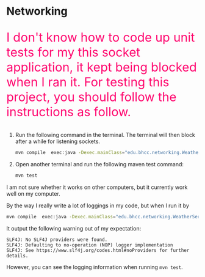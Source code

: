 # Networking

<p style="font-size:2rem; color: #ff006e;">I don't know how to code up unit tests for my this socket application, it kept being blocked when I ran it. For testing this project, you should follow the instructions as follow.</p>

1. Run the following command in the terminal. The terminal will then block after a while for listening sockets.

   ~~~bash
   mvn compile  exec:java -Dexec.mainClass="edu.bhcc.networking.WeatherServer"
   ~~~

2. Open another terminal and run the following maven test command:

   ~~~bash
   mvn test
   ~~~

I am not sure whether it works on other computers, but it currently work well on my computer.

By the way I really write a lot of loggings in my code, but when I run it by

~~~bash
mvn compile  exec:java -Dexec.mainClass="edu.bhcc.networking.WeatherServer"
~~~

It output the following warning out of my expectation:

~~~
SLF4J: No SLF4J providers were found.
SLF4J: Defaulting to no-operation (NOP) logger implementation
SLF4J: See https://www.slf4j.org/codes.html#noProviders for further details.
~~~

However, you can see the logging information when running `mvn test`.
